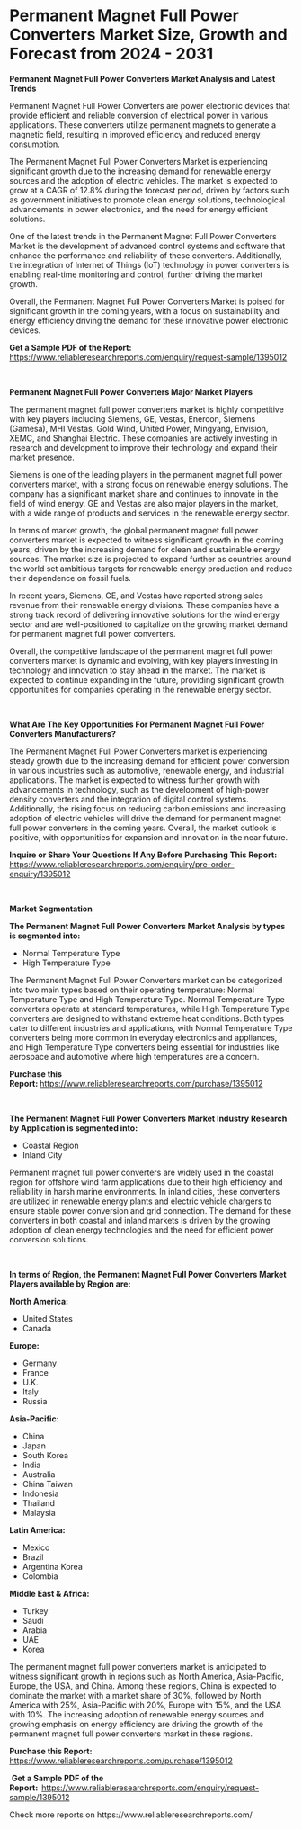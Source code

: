 <p><h1>Permanent Magnet Full Power Converters Market Size, Growth and Forecast from 2024 - 2031</h1></p><p><strong>Permanent Magnet Full Power Converters Market Analysis and Latest Trends</strong></p>
<p><p>Permanent Magnet Full Power Converters are power electronic devices that provide efficient and reliable conversion of electrical power in various applications. These converters utilize permanent magnets to generate a magnetic field, resulting in improved efficiency and reduced energy consumption.</p><p>The Permanent Magnet Full Power Converters Market is experiencing significant growth due to the increasing demand for renewable energy sources and the adoption of electric vehicles. The market is expected to grow at a CAGR of 12.8% during the forecast period, driven by factors such as government initiatives to promote clean energy solutions, technological advancements in power electronics, and the need for energy efficient solutions.</p><p>One of the latest trends in the Permanent Magnet Full Power Converters Market is the development of advanced control systems and software that enhance the performance and reliability of these converters. Additionally, the integration of Internet of Things (IoT) technology in power converters is enabling real-time monitoring and control, further driving the market growth.</p><p>Overall, the Permanent Magnet Full Power Converters Market is poised for significant growth in the coming years, with a focus on sustainability and energy efficiency driving the demand for these innovative power electronic devices.</p></p>
<p><strong>Get a Sample PDF of the Report:&nbsp;</strong> <a href="https://www.reliableresearchreports.com/enquiry/request-sample/1395012">https://www.reliableresearchreports.com/enquiry/request-sample/1395012</a></p>
<p>&nbsp;</p>
<p><strong>Permanent Magnet Full Power Converters Major Market Players</strong></p>
<p><p>The permanent magnet full power converters market is highly competitive with key players including Siemens, GE, Vestas, Enercon, Siemens (Gamesa), MHI Vestas, Gold Wind, United Power, Mingyang, Envision, XEMC, and Shanghai Electric. These companies are actively investing in research and development to improve their technology and expand their market presence.</p><p>Siemens is one of the leading players in the permanent magnet full power converters market, with a strong focus on renewable energy solutions. The company has a significant market share and continues to innovate in the field of wind energy. GE and Vestas are also major players in the market, with a wide range of products and services in the renewable energy sector.</p><p>In terms of market growth, the global permanent magnet full power converters market is expected to witness significant growth in the coming years, driven by the increasing demand for clean and sustainable energy sources. The market size is projected to expand further as countries around the world set ambitious targets for renewable energy production and reduce their dependence on fossil fuels.</p><p>In recent years, Siemens, GE, and Vestas have reported strong sales revenue from their renewable energy divisions. These companies have a strong track record of delivering innovative solutions for the wind energy sector and are well-positioned to capitalize on the growing market demand for permanent magnet full power converters.</p><p>Overall, the competitive landscape of the permanent magnet full power converters market is dynamic and evolving, with key players investing in technology and innovation to stay ahead in the market. The market is expected to continue expanding in the future, providing significant growth opportunities for companies operating in the renewable energy sector.</p></p>
<p>&nbsp;</p>
<p><strong>What Are The Key Opportunities For Permanent Magnet Full Power Converters Manufacturers?</strong></p>
<p><p>The Permanent Magnet Full Power Converters market is experiencing steady growth due to the increasing demand for efficient power conversion in various industries such as automotive, renewable energy, and industrial applications. The market is expected to witness further growth with advancements in technology, such as the development of high-power density converters and the integration of digital control systems. Additionally, the rising focus on reducing carbon emissions and increasing adoption of electric vehicles will drive the demand for permanent magnet full power converters in the coming years. Overall, the market outlook is positive, with opportunities for expansion and innovation in the near future.</p></p>
<p><strong>Inquire or Share Your Questions If Any Before Purchasing This Report:</strong> <a href="https://www.reliableresearchreports.com/enquiry/pre-order-enquiry/1395012">https://www.reliableresearchreports.com/enquiry/pre-order-enquiry/1395012</a></p>
<p>&nbsp;</p>
<p><strong>Market Segmentation</strong></p>
<p><strong>The Permanent Magnet Full Power Converters Market Analysis by types is segmented into:</strong></p>
<p><ul><li>Normal Temperature Type</li><li>High Temperature Type</li></ul></p>
<p><p>The Permanent Magnet Full Power Converters market can be categorized into two main types based on their operating temperature: Normal Temperature Type and High Temperature Type. Normal Temperature Type converters operate at standard temperatures, while High Temperature Type converters are designed to withstand extreme heat conditions. Both types cater to different industries and applications, with Normal Temperature Type converters being more common in everyday electronics and appliances, and High Temperature Type converters being essential for industries like aerospace and automotive where high temperatures are a concern.</p></p>
<p><strong>Purchase this Report:&nbsp;</strong><a href="https://www.reliableresearchreports.com/purchase/1395012">https://www.reliableresearchreports.com/purchase/1395012</a></p>
<p>&nbsp;</p>
<p><strong>The Permanent Magnet Full Power Converters Market Industry Research by Application is segmented into:</strong></p>
<p><ul><li>Coastal Region</li><li>Inland City</li></ul></p>
<p><p>Permanent magnet full power converters are widely used in the coastal region for offshore wind farm applications due to their high efficiency and reliability in harsh marine environments. In inland cities, these converters are utilized in renewable energy plants and electric vehicle chargers to ensure stable power conversion and grid connection. The demand for these converters in both coastal and inland markets is driven by the growing adoption of clean energy technologies and the need for efficient power conversion solutions.</p></p>
<p>&nbsp;</p>
<p><strong>In terms of Region, the Permanent Magnet Full Power Converters Market Players available by Region are:</strong></p>
<p>
    <p> <strong> North America: </strong>
        <ul>
            <li>United States</li>
            <li>Canada</li>
        </ul>
        </p> 
    <p> <strong> Europe: </strong>
        <ul>
            <li>Germany</li>
            <li>France</li>
            <li>U.K.</li>
            <li>Italy</li>
            <li>Russia</li>
        </ul>
        </p> 
    <p> <strong> Asia-Pacific: </strong>
        <ul>
            <li>China</li>
            <li>Japan</li>
            <li>South Korea</li>
            <li>India</li>
            <li>Australia</li>
            <li>China Taiwan</li>
            <li>Indonesia</li>
            <li>Thailand</li>
            <li>Malaysia</li>
        </ul>
        </p> 
    <p> <strong> Latin America: </strong>
        <ul>
            <li>Mexico</li>
            <li>Brazil</li>
            <li>Argentina Korea</li>
            <li>Colombia</li>
        </ul>
        </p> 
    <p> <strong> Middle East & Africa: </strong>
        <ul>
            <li>Turkey</li>
            <li>Saudi</li>
            <li>Arabia</li>
            <li>UAE</li>
            <li>Korea</li>
        </ul>
    </p>
    </p>
<p><p>The permanent magnet full power converters market is anticipated to witness significant growth in regions such as North America, Asia-Pacific, Europe, the USA, and China. Among these regions, China is expected to dominate the market with a market share of 30%, followed by North America with 25%, Asia-Pacific with 20%, Europe with 15%, and the USA with 10%. The increasing adoption of renewable energy sources and growing emphasis on energy efficiency are driving the growth of the permanent magnet full power converters market in these regions.</p></p>
<p><strong>Purchase this Report: </strong><a href="https://www.reliableresearchreports.com/purchase/1395012">https://www.reliableresearchreports.com/purchase/1395012</a></p>
<p>&nbsp;<strong>Get a Sample PDF of the Report:&nbsp;&nbsp;</strong><a href="https://www.reliableresearchreports.com/enquiry/request-sample/1395012">https://www.reliableresearchreports.com/enquiry/request-sample/1395012</a></p>
<p><strong></strong></p>
<p>Check more reports on https://www.reliableresearchreports.com/</p>